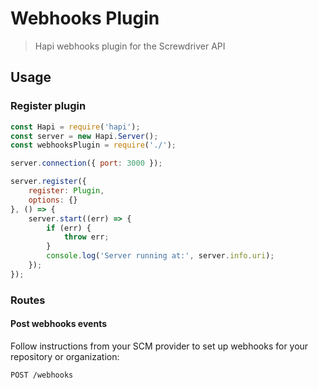 # Webhooks Plugin
> Hapi webhooks plugin for the Screwdriver API

## Usage

### Register plugin

```javascript
const Hapi = require('hapi');
const server = new Hapi.Server();
const webhooksPlugin = require('./');

server.connection({ port: 3000 });

server.register({
    register: Plugin,
    options: {}
}, () => {
    server.start((err) => {
        if (err) {
            throw err;
        }
        console.log('Server running at:', server.info.uri);
    });
});
```

### Routes

#### Post webhooks events
Follow instructions from your SCM provider to set up webhooks for your repository or organization:  

`POST /webhooks`

